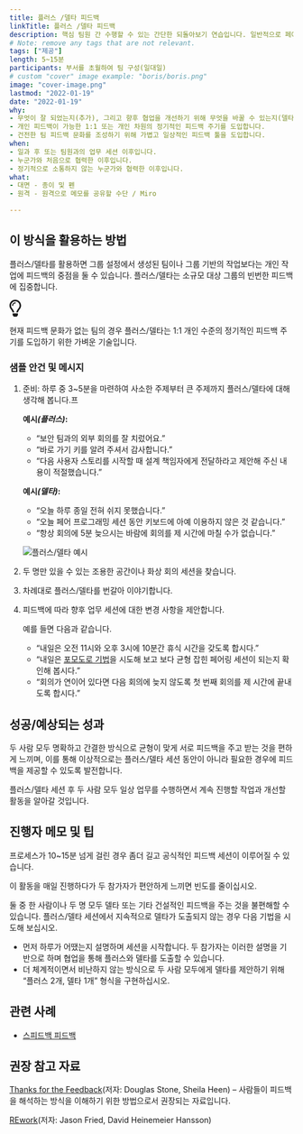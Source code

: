 ```yaml
---
title: 플러스 /델타 피드백
linkTitle: 플러스 /델타 피드백
description: 핵심 팀원 간 수행할 수 있는 간단한 되돌아보기 연습입니다. 일반적으로 페어링 날 마지막에 수행합니다.
# Note: remove any tags that are not relevant.
tags: ["제공"]
length: 5~15분
participants: 부서를 초월하여 팀 구성(일대일)
# custom "cover" image example: "boris/boris.png"
image: "cover-image.png" 
lastmod: "2022-01-19"
date: "2022-01-19"
why: 
- 무엇이 잘 되었는지(추가), 그리고 향후 협업을 개선하기 위해 무엇을 바꿀 수 있는지(델타) 이해합니다.
- 개인 피드백이 가능한 1:1 또는 개인 차원의 정기적인 피드백 주기를 도입합니다.
- 건전한 팀 피드백 문화를 조성하기 위해 가볍고 일상적인 피드백 툴을 도입합니다.
when:
- 일과 후 또는 팀원과의 업무 세션 이후입니다.
- 누군가와 처음으로 협력한 이후입니다.
- 정기적으로 소통하지 않는 누군가와 협력한 이후입니다.
what:
- 대면 - 종이 및 펜
- 원격 - 원격으로 메모를 공유할 수단 / Miro

---
```

<p><div class="bg-gray-dark p-lg-5 p-3
mb-4"><div class="col-lg-9"><h2
id="how-to-use-this-method">이 방식을 활용하는 방법</h2>

<p>플러스/델타를 활용하면 그룹 설정에서 생성된 팀이나 그룹 기반의 작업보다는 개인 작업에 피드백의 중점을 둘 수
있습니다. 플러스/델타는 소규모 대상 그룹의 빈번한 피드백에 집중합니다.</p>

<div class="callout td-box--gray-darkest p-3 my-5
border-bottom border-right border-left border-top row"><div
class="col-1 row align-items-center
justify-content-center"><svg height="30"
aria-hidden="true" focusable="false"
data-prefix="far" data-icon="lightbulb"
role="img" xmlns="http://www.w3.org/2000/svg"
viewBox="0 0 352 512" class="svg-inline--fa
fa-lightbulb"><path fill="currentColor"
d="M176 80c-52.94 0-96 43.06-96 96 0 8.84 7.16 16 16 16s16-7.16
16-16c0-35.3 28.72-64 64-64 8.84 0 16-7.16 16-16s-7.16-16-16-16zM96.06
459.17c0 3.15.93 6.22 2.68 8.84l24.51 36.84c2.97 4.46 7.97 7.14 13.32
7.14h78.85c5.36 0 10.36-2.68 13.32-7.14l24.51-36.84c1.74-2.62 2.67-5.7
2.68-8.84l.05-43.18H96.02l.04 43.18zM176 0C73.72 0 0 82.97 0 176c0
44.37 16.45 84.85 43.56 115.78 16.64 18.99 42.74 58.8 52.42
92.16v.06h48v-.12c-.01-4.77-.72-9.51-2.15-14.07-5.59-17.81-22.82-64.77-62.17-109.67-20.54-23.43-31.52-53.15-31.61-84.14-.2-73.64
59.67-128 127.95-128 70.58 0 128 57.42 128 128 0 30.97-11.24
60.85-31.65 84.14-39.11 44.61-56.42 91.47-62.1 109.46a47.507 47.507 0
0 0-2.22 14.3v.1h48v-.05c9.68-33.37 35.78-73.18 52.42-92.16C335.55
260.85 352 220.37 352 176 352 78.8 273.2 0 176 0z"
class=""></path></svg></div><div
class="col-11"><p>현재 피드백 문화가 없는 팀의 경우 플러스/델타는 1:1
개인 수준의 정기적인 피드백 주기를 도입하기 위한 가벼운
기술입니다.</p></div></div>

</div></div>

<div class="bg-gray-dark p-lg-5 p-3 mb-4"><div
class="col-lg-9"><h3
id="sample-agenda--prompts">샘플 안건 및 메시지</h3>

<ol>

<li>

<p>준비: 하루 중 3~5분을 마련하여 사소한 주제부터 큰 주제까지 플러스/델타에 대해 생각해
봅니다.프</p>

<p><strong>예시<em>(플러스)</em>:</strong></p>

<ul>

<li>“보안 팀과의 외부 회의를 잘 치렀어요.”</li>

<li>“바로 가기 키를 알려 주셔서 감사합니다.”</li>

<li>“다음 사용자 스토리를 시작할 때 설계 책임자에게 전달하라고 제안해 주신 내용이
적절했습니다.”</li>

</ul>

<p><strong>예시<em>(델타)</em>:</strong></p>

<ul>

<li>“오늘 하루 종일 전혀 쉬지 못했습니다.”</li>

<li>“오늘 페어 프로그래밍 세션 동안 키보드에 아예 이용하지 않은 것 같습니다.”</li>

<li>“항상 회의에 5분 늦으시는 바람에 회의를 제 시간에 마칠 수가 없습니다.”</li>

</ul>

<p><img
src="https://tanzu.vmware.com/developer/practices/plus-delta-feedback/images/example-1.png"
alt="플러스/델타 예시"  /></p>

</li>

<li>

<p>두 명만 있을 수 있는 조용한 공간이나 화상 회의 세션을 찾습니다.</p>

</li>

<li>

<p>차례대로 플러스/델타를 번갈아 이야기합니다.</p>

</li>

<li>

<p>피드백에 따라 향후 업무 세션에 대한 변경 사항을 제안합니다.</p>

<p>예를 들면 다음과 같습니다.</p>

<ul>

<li>“내일은 오전 11시와 오후 3시에 10분간 휴식 시간을 갖도록 합시다.”</li>

<li>“내일은 <a
href="https://tanzu.vmware.com/developer/learningpaths/application-development/pair-programming/#describe-the-mechanics-of-the-drivernavigator-style-of-pair-programming">포모도로
기법</a>을 시도해 보고 보다 균형 잡힌 페어링 세션이 되는지 확인해 봅시다.”</li>

<li>“회의가 연이어 있다면 다음 회의에 늦지 않도록 첫 번째 회의를 제 시간에 끝내도록
합시다.”</li>

</ul>

</li>

</ol>

</div></div></p>

<p><div class="bg-gray-dark p-lg-5 p-3
mb-4"><div class="col-lg-9"><h2
id="successexpected-outcomes">성공/예상되는 성과</h2>

<p>두 사람 모두 명확하고 간결한 방식으로 균형이 맞게 서로 피드백을 주고 받는 것을 편하게 느끼며, 이를 통해
이상적으로는 플러스/델타 세션 동안이 아니라 필요한 경우에 피드백을 제공할 수 있도록 발전합니다.</p>

<p>플러스/델타 세션 후 두 사람 모두 일상 업무를 수행하면서 계속 진행할 작업과 개선할 활동을 알아갈
것입니다.</p>

</div></div>

<div class="bg-gray-dark p-lg-5 p-3 mb-4"><div
class="col-lg-9"><h2
id="facilitator-notes--tips">진행자 메모 및 팁</h2>

<p>프로세스가 10~15분 넘게 걸린 경우 좀더 길고 공식적인 피드백 세션이 이루어질 수
있습니다.</p>

<p>이 활동을 매일 진행하다가 두 참가자가 편안하게 느끼면 빈도를 줄이십시오.</p>

<p>둘 중 한 사람이나 두 명 모두 델타 또는 기타 건설적인 피드백을 주는 것을 불편해할 수 있습니다.
플러스/델타 세션에서 지속적으로 델타가 도출되지 않는 경우 다음 기법을 시도해 보십시오.</p>

<ul>

<li>먼저 하루가 어땠는지 설명하며 세션을 시작합니다. 두 참가자는 이러한 설명을 기반으로 하며 협업을 통해
플러스와 델타를 도출할 수 있습니다.</li>

<li>더 체계적이면서 비난하지 않는 방식으로 두 사람 모두에게 델타를 제안하기 위해 “플러스 2개, 델타 1개”
형식을 구현하십시오.</li>

</ul>

</div></div></p>

<div class="bg-gray-dark p-lg-5 p-3 mb-4"><div
class="col-lg-9"><h2
id="related-practices">관련 사례</h2>

<ul>

<li><a
href="https://tanzu.vmware.com/developer/practices/speedback">스피드백
피드백</a></li>

</ul>

</div></div>

<div class="bg-gray-dark p-lg-5 p-3 mb-4"><div
class="col-lg-9"><h2
id="recommended-references">권장 참고 자료</h2>

<p><a
href="https://www.penguinrandomhouse.com/books/313485/thanks-for-the-feedback-by-douglas-stone-and-sheila-heen/"
target="_blank" rel="nofollow">Thanks for the
Feedback</a>(저자: Douglas Stone, Sheila Heen) &ndash; 사람들이
피드백을 해석하는 방식을 이해하기 위한 방법으로서 권장되는 자료입니다.</p>

<p><a href="https://basecamp.com/books/rework"
target="_blank"
rel="nofollow">REwork</a>(저자: Jason Fried, David
Heinemeier Hansson)</p>

</div></div>